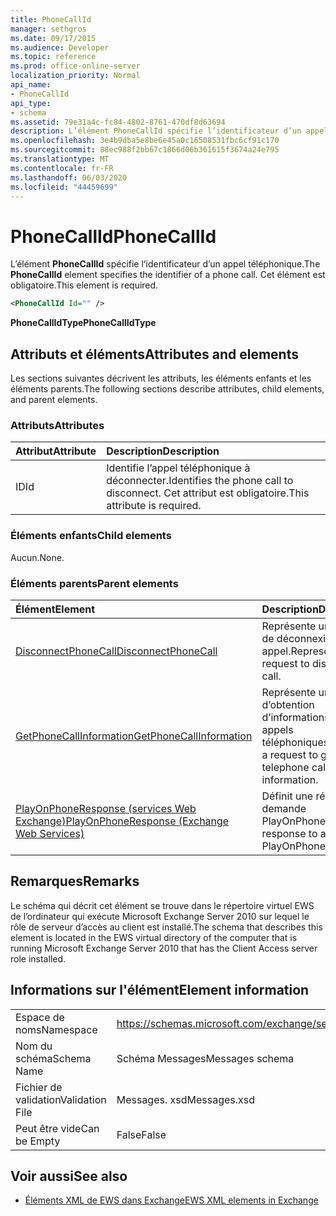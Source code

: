 ```yaml
---
title: PhoneCallId
manager: sethgros
ms.date: 09/17/2015
ms.audience: Developer
ms.topic: reference
ms.prod: office-online-server
localization_priority: Normal
api_name:
- PhoneCallId
api_type:
- schema
ms.assetid: 79e31a4c-fc84-4802-8761-470df8d63694
description: L’élément PhoneCallId spécifie l’identificateur d’un appel téléphonique. Cet élément est obligatoire.
ms.openlocfilehash: 3e4b9dba5e8be6e45a0c16508531fbc6cf91c170
ms.sourcegitcommit: 88ec988f2bb67c1866d06b361615f3674a24e795
ms.translationtype: MT
ms.contentlocale: fr-FR
ms.lasthandoff: 06/03/2020
ms.locfileid: "44459699"
---
```

# <a name="phonecallid"></a><span data-ttu-id="3de98-104">PhoneCallId</span><span class="sxs-lookup"><span data-stu-id="3de98-104">PhoneCallId</span></span>

<span data-ttu-id="3de98-105">L’élément **PhoneCallId** spécifie l’identificateur d’un appel téléphonique.</span><span class="sxs-lookup"><span data-stu-id="3de98-105">The **PhoneCallId** element specifies the identifier of a phone call.</span></span> <span data-ttu-id="3de98-106">Cet élément est obligatoire.</span><span class="sxs-lookup"><span data-stu-id="3de98-106">This element is required.</span></span> 
  
```xml
<PhoneCallId Id="" />
```

 <span data-ttu-id="3de98-107">**PhoneCallIdType**</span><span class="sxs-lookup"><span data-stu-id="3de98-107">**PhoneCallIdType**</span></span>
## <a name="attributes-and-elements"></a><span data-ttu-id="3de98-108">Attributs et éléments</span><span class="sxs-lookup"><span data-stu-id="3de98-108">Attributes and elements</span></span>

<span data-ttu-id="3de98-109">Les sections suivantes décrivent les attributs, les éléments enfants et les éléments parents.</span><span class="sxs-lookup"><span data-stu-id="3de98-109">The following sections describe attributes, child elements, and parent elements.</span></span>
  
### <a name="attributes"></a><span data-ttu-id="3de98-110">Attributs</span><span class="sxs-lookup"><span data-stu-id="3de98-110">Attributes</span></span>

|<span data-ttu-id="3de98-111">**Attribut**</span><span class="sxs-lookup"><span data-stu-id="3de98-111">**Attribute**</span></span>|<span data-ttu-id="3de98-112">**Description**</span><span class="sxs-lookup"><span data-stu-id="3de98-112">**Description**</span></span>|
|:-----|:-----|
|<span data-ttu-id="3de98-113">ID</span><span class="sxs-lookup"><span data-stu-id="3de98-113">Id</span></span>  <br/> |<span data-ttu-id="3de98-114">Identifie l’appel téléphonique à déconnecter.</span><span class="sxs-lookup"><span data-stu-id="3de98-114">Identifies the phone call to disconnect.</span></span> <span data-ttu-id="3de98-115">Cet attribut est obligatoire.</span><span class="sxs-lookup"><span data-stu-id="3de98-115">This attribute is required.</span></span>  <br/> |
   
### <a name="child-elements"></a><span data-ttu-id="3de98-116">Éléments enfants</span><span class="sxs-lookup"><span data-stu-id="3de98-116">Child elements</span></span>

<span data-ttu-id="3de98-117">Aucun.</span><span class="sxs-lookup"><span data-stu-id="3de98-117">None.</span></span>
  
### <a name="parent-elements"></a><span data-ttu-id="3de98-118">Éléments parents</span><span class="sxs-lookup"><span data-stu-id="3de98-118">Parent elements</span></span>

|<span data-ttu-id="3de98-119">**Élément**</span><span class="sxs-lookup"><span data-stu-id="3de98-119">**Element**</span></span>|<span data-ttu-id="3de98-120">**Description**</span><span class="sxs-lookup"><span data-stu-id="3de98-120">**Description**</span></span>|
|:-----|:-----|
|[<span data-ttu-id="3de98-121">DisconnectPhoneCall</span><span class="sxs-lookup"><span data-stu-id="3de98-121">DisconnectPhoneCall</span></span>](disconnectphonecall.md) <br/> |<span data-ttu-id="3de98-122">Représente une demande de déconnexion d’un appel.</span><span class="sxs-lookup"><span data-stu-id="3de98-122">Represents a request to disconnect a call.</span></span>  <br/> |
|[<span data-ttu-id="3de98-123">GetPhoneCallInformation</span><span class="sxs-lookup"><span data-stu-id="3de98-123">GetPhoneCallInformation</span></span>](getphonecallinformation.md) <br/> |<span data-ttu-id="3de98-124">Représente une demande d’obtention d’informations sur les appels téléphoniques.</span><span class="sxs-lookup"><span data-stu-id="3de98-124">Represents a request to get telephone call information.</span></span>  <br/> |
|[<span data-ttu-id="3de98-125">PlayOnPhoneResponse (services Web Exchange)</span><span class="sxs-lookup"><span data-stu-id="3de98-125">PlayOnPhoneResponse (Exchange Web Services)</span></span>](playonphoneresponse-exchange-web-services.md) <br/> |<span data-ttu-id="3de98-126">Définit une réponse à une demande PlayOnPhone.</span><span class="sxs-lookup"><span data-stu-id="3de98-126">Defines a response to a PlayOnPhone request.</span></span>  <br/> |
   
## <a name="remarks"></a><span data-ttu-id="3de98-127">Remarques</span><span class="sxs-lookup"><span data-stu-id="3de98-127">Remarks</span></span>

<span data-ttu-id="3de98-128">Le schéma qui décrit cet élément se trouve dans le répertoire virtuel EWS de l’ordinateur qui exécute Microsoft Exchange Server 2010 sur lequel le rôle de serveur d’accès au client est installé.</span><span class="sxs-lookup"><span data-stu-id="3de98-128">The schema that describes this element is located in the EWS virtual directory of the computer that is running Microsoft Exchange Server 2010 that has the Client Access server role installed.</span></span>
  
## <a name="element-information"></a><span data-ttu-id="3de98-129">Informations sur l'élément</span><span class="sxs-lookup"><span data-stu-id="3de98-129">Element information</span></span>

|||
|:-----|:-----|
|<span data-ttu-id="3de98-130">Espace de noms</span><span class="sxs-lookup"><span data-stu-id="3de98-130">Namespace</span></span>  <br/> |https://schemas.microsoft.com/exchange/services/2006/messages  <br/> |
|<span data-ttu-id="3de98-131">Nom du schéma</span><span class="sxs-lookup"><span data-stu-id="3de98-131">Schema Name</span></span>  <br/> |<span data-ttu-id="3de98-132">Schéma Messages</span><span class="sxs-lookup"><span data-stu-id="3de98-132">Messages schema</span></span>  <br/> |
|<span data-ttu-id="3de98-133">Fichier de validation</span><span class="sxs-lookup"><span data-stu-id="3de98-133">Validation File</span></span>  <br/> |<span data-ttu-id="3de98-134">Messages. xsd</span><span class="sxs-lookup"><span data-stu-id="3de98-134">Messages.xsd</span></span>  <br/> |
|<span data-ttu-id="3de98-135">Peut être vide</span><span class="sxs-lookup"><span data-stu-id="3de98-135">Can be Empty</span></span>  <br/> |<span data-ttu-id="3de98-136">False</span><span class="sxs-lookup"><span data-stu-id="3de98-136">False</span></span>  <br/> |
   
## <a name="see-also"></a><span data-ttu-id="3de98-137">Voir aussi</span><span class="sxs-lookup"><span data-stu-id="3de98-137">See also</span></span>



- [<span data-ttu-id="3de98-138">Éléments XML de EWS dans Exchange</span><span class="sxs-lookup"><span data-stu-id="3de98-138">EWS XML elements in Exchange</span></span>](ews-xml-elements-in-exchange.md)

